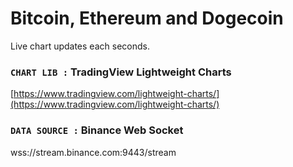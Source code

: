 # Bitcoin, Ethereum and Dogecoin
Live chart updates each seconds.

### `CHART LIB :` TradingView Lightweight Charts
[https://www.tradingview.com/lightweight-charts/](https://www.tradingview.com/lightweight-charts/)

### `DATA SOURCE :` Binance Web Socket
wss://stream.binance.com:9443/stream